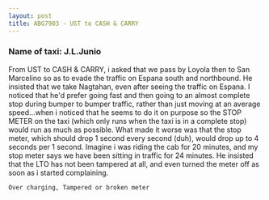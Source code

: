 ```yaml
---
layout: post
title: ABG7903 - UST to CASH & CARRY
---
```


### Name of taxi: J.L.Junio

From UST to CASH & CARRY, i asked that we pass by Loyola then to San Marcelino so as to evade the traffic on Espana south and northbound. He insisted that we take Nagtahan, even after seeing the traffic on Espana. I noticed that he'd prefer going fast and then going to an almost complete stop during bumper to bumper traffic, rather than just moving at an average speed...when i noticed that he seems to do it on purpose so the STOP METER on the taxi (which only runs when the taxi is in a complete stop) would run as much as possible. What made it worse was that the stop meter, which should drop 1 second every second (duh), would drop up to 4 seconds per 1 second. Imagine i was riding the cab for 20 minutes, and my stop meter says we have been sitting in traffic for 24 minutes. He insisted that the LTO has not been tampered at all, and even turned the meter off as soon as i started complaining.

```Over charging, Tampered or broken meter```
